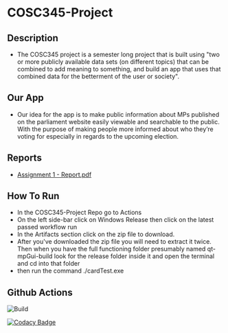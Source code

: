 # COSC345-Project

## Description
- The COSC345 project is a semester long project that is built using "two or more publicly available data sets (on different topics) that can be combined to add meaning to something, and build an app that uses that combined data for the betterment of the user or society".

## Our App
- Our idea for the app is to make public information about MPs published on the parliament website easily viewable and searchable to the public. With the purpose of making people more informed about who they’re voting for especially in regards to the upcoming election. 

## Reports
- [Assignment 1 - Report.pdf](https://github.com/Debug-Divas/COSC345-Project/blob/main/Assignment%201%20-%20Report.pdf)

## How To Run
- In the COSC345-Project Repo go to Actions
- On the left side-bar click on Windows Release then click on the latest passed workflow run
- In the Artifacts section click on the zip file to download.
- After you've downloaded the zip file you will need to extract it twice. Then when you have the full functioning folder presumably named qt-mpGui-build look for the release folder inside it and open the terminal and cd into that folder
-  then run the command ./cardTest.exe


## Github Actions
![Build](https://github.com/Debug-Divas/COSC345-Project/actions/workflows/windows_release.yml/badge.svg)


[![Codacy Badge](https://app.codacy.com/project/badge/Grade/1d03bbe8a8cf4618b91768661abe8e03)](https://app.codacy.com/gh/Debug-Divas/COSC345-Project/dashboard?utm_source=gh&utm_medium=referral&utm_content=&utm_campaign=Badge_grade)
